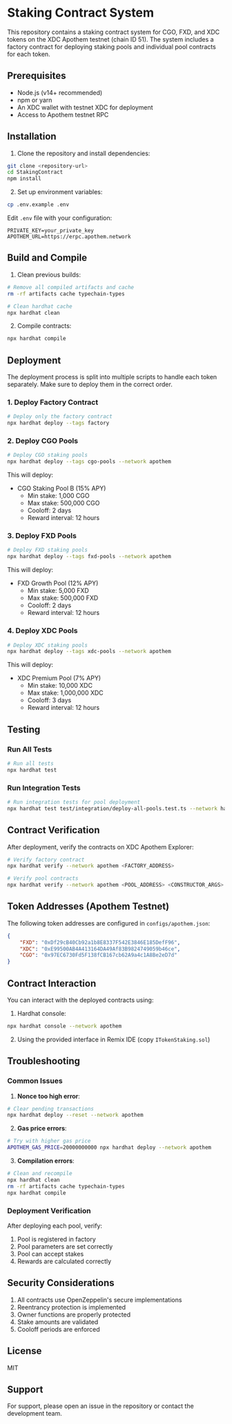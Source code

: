 # Staking Contract System

This repository contains a staking contract system for CGO, FXD, and XDC tokens on the XDC Apothem testnet (chain ID 51). The system includes a factory contract for deploying staking pools and individual pool contracts for each token.

## Prerequisites

- Node.js (v14+ recommended)
- npm or yarn
- An XDC wallet with testnet XDC for deployment
- Access to Apothem testnet RPC

## Installation

1. Clone the repository and install dependencies:
```bash
git clone <repository-url>
cd StakingContract
npm install
```

2. Set up environment variables:
```bash
cp .env.example .env
```

Edit `.env` file with your configuration:
```env
PRIVATE_KEY=your_private_key
APOTHEM_URL=https://erpc.apothem.network
```

## Build and Compile

1. Clean previous builds:
```bash
# Remove all compiled artifacts and cache
rm -rf artifacts cache typechain-types

# Clean hardhat cache
npx hardhat clean
```

2. Compile contracts:
```bash
npx hardhat compile
```

## Deployment

The deployment process is split into multiple scripts to handle each token separately. Make sure to deploy them in the correct order.

### 1. Deploy Factory Contract

```bash
# Deploy only the factory contract
npx hardhat deploy --tags factory
```

### 2. Deploy CGO Pools

```bash
# Deploy CGO staking pools
npx hardhat deploy --tags cgo-pools --network apothem
```

This will deploy:
- CGO Staking Pool B (15% APY)
  - Min stake: 1,000 CGO
  - Max stake: 500,000 CGO
  - Cooloff: 2 days
  - Reward interval: 12 hours

### 3. Deploy FXD Pools

```bash
# Deploy FXD staking pools
npx hardhat deploy --tags fxd-pools --network apothem
```

This will deploy:
- FXD Growth Pool (12% APY)
  - Min stake: 5,000 FXD
  - Max stake: 500,000 FXD
  - Cooloff: 2 days
  - Reward interval: 12 hours

### 4. Deploy XDC Pools

```bash
# Deploy XDC staking pools
npx hardhat deploy --tags xdc-pools --network apothem
```

This will deploy:
- XDC Premium Pool (7% APY)
  - Min stake: 10,000 XDC
  - Max stake: 1,000,000 XDC
  - Cooloff: 3 days
  - Reward interval: 12 hours

## Testing

### Run All Tests

```bash
# Run all tests
npx hardhat test
```

### Run Integration Tests

```bash
# Run integration tests for pool deployment
npx hardhat test test/integration/deploy-all-pools.test.ts --network hardhat
```

## Contract Verification

After deployment, verify the contracts on XDC Apothem Explorer:

```bash
# Verify factory contract
npx hardhat verify --network apothem <FACTORY_ADDRESS>

# Verify pool contracts
npx hardhat verify --network apothem <POOL_ADDRESS> <CONSTRUCTOR_ARGS>
```

## Token Addresses (Apothem Testnet)

The following token addresses are configured in `configs/apothem.json`:

```json
{
    "FXD": "0xDf29cB40Cb92a1b8E8337F542E3846E185DefF96",
    "XDC": "0xE99500AB4A413164DA49Af83B9824749059b46ce",
    "CGO": "0x97EC6730Fd5F138fCB167cb62A9a4c1A8Be2eD7d"
}
```

## Contract Interaction

You can interact with the deployed contracts using:

1. Hardhat console:
```bash
npx hardhat console --network apothem
```

2. Using the provided interface in Remix IDE (copy `ITokenStaking.sol`)

## Troubleshooting

### Common Issues

1. **Nonce too high error**:
```bash
# Clear pending transactions
npx hardhat deploy --reset --network apothem
```

2. **Gas price errors**:
```bash
# Try with higher gas price
APOTHEM_GAS_PRICE=20000000000 npx hardhat deploy --network apothem
```

3. **Compilation errors**:
```bash
# Clean and recompile
npx hardhat clean
rm -rf artifacts cache typechain-types
npx hardhat compile
```

### Deployment Verification

After deploying each pool, verify:
1. Pool is registered in factory
2. Pool parameters are set correctly
3. Pool can accept stakes
4. Rewards are calculated correctly

## Security Considerations

1. All contracts use OpenZeppelin's secure implementations
2. Reentrancy protection is implemented
3. Owner functions are properly protected
4. Stake amounts are validated
5. Cooloff periods are enforced

## License

MIT

## Support

For support, please open an issue in the repository or contact the development team. 